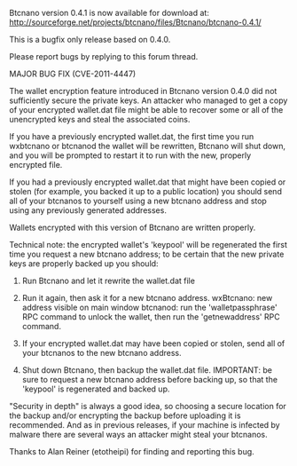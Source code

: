 Btcnano version 0.4.1 is now available for download at:
http://sourceforge.net/projects/btcnano/files/Btcnano/btcnano-0.4.1/

This is a bugfix only release based on 0.4.0.

Please report bugs by replying to this forum thread.

MAJOR BUG FIX  (CVE-2011-4447)

The wallet encryption feature introduced in Btcnano version 0.4.0 did not sufficiently secure the private keys. An attacker who
managed to get a copy of your encrypted wallet.dat file might be able to recover some or all of the unencrypted keys and steal the
associated coins.

If you have a previously encrypted wallet.dat, the first time you run wxbtcnano or btcnanod the wallet will be rewritten, Btcnano will
shut down, and you will be prompted to restart it to run with the new, properly encrypted file.

If you had a previously encrypted wallet.dat that might have been copied or stolen (for example, you backed it up to a public
location) you should send all of your btcnanos to yourself using a new btcnano address and stop using any previously generated addresses.

Wallets encrypted with this version of Btcnano are written properly.

Technical note: the encrypted wallet's 'keypool' will be regenerated the first time you request a new btcnano address; to be certain that the
new private keys are properly backed up you should:

1. Run Btcnano and let it rewrite the wallet.dat file

2. Run it again, then ask it for a new btcnano address.
wxBtcnano: new address visible on main window
btcnanod: run the 'walletpassphrase' RPC command to unlock the wallet,  then run the 'getnewaddress' RPC command.

3. If your encrypted wallet.dat may have been copied or stolen, send all of your btcnanos to the new btcnano address.

4. Shut down Btcnano, then backup the wallet.dat file.
IMPORTANT: be sure to request a new btcnano address before backing up, so that the 'keypool' is regenerated and backed up.

"Security in depth" is always a good idea, so choosing a secure location for the backup and/or encrypting the backup before uploading it is recommended. And as in previous releases, if your machine is infected by malware there are several ways an attacker might steal your btcnanos.

Thanks to Alan Reiner (etotheipi) for finding and reporting this bug.
